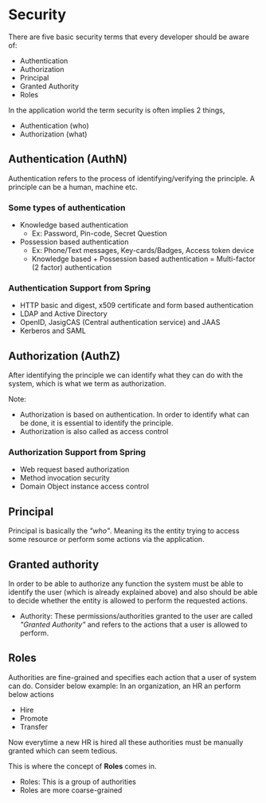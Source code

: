# Security

There are five basic security terms that every developer should be aware of:

- Authentication
- Authorization
- Principal
- Granted Authority
- Roles

In the application world the term security is often implies 2 things,

- Authentication (who)
- Authorization (what)

## Authentication (AuthN)

Authentication refers to the process of identifying/verifying the principle.
A principle can be a human, machine etc.

### Some types of authentication

- Knowledge based authentication
    - Ex: Password, Pin-code, Secret Question
- Possession based authentication
    - Ex: Phone/Text messages, Key-cards/Badges, Access token device
    - Knowledge based + Possession based authentication = Multi-factor (2 factor) authentication

### Authentication Support from Spring

- HTTP basic and digest, x509 certificate and form based authentication
- LDAP and Active Directory
- OpenID, JasigCAS (Central authentication service) and JAAS
- Kerberos and SAML

## Authorization (AuthZ)

After identifying the principle we can identify what they can do with the system, which is what we term as
authorization.

Note:

- Authorization is based on authentication. In order to identify what can be done, it is essential to identify the
  principle.
- Authorization is also called as access control

### Authorization Support from Spring

- Web request based authorization
- Method invocation security
- Domain Object instance access control

## Principal

Principal is basically the *"who"*. Meaning its the entity trying to access some resource or perform some actions
via the application.

## Granted authority

In order to be able to authorize any function the system must be able to identify the user (which is already explained
above) and also should be able to decide whether the entity is allowed to perform the requested actions.

- Authority: These permissions/authorities granted to the user are called *"Granted Authority"* and refers to the
  actions that a user is allowed to perform.

## Roles
Authorities are fine-grained and specifies each action that a user of system can do.
Consider below example:
In an organization, an HR an perform below actions
- Hire
- Promote
- Transfer

Now everytime a new HR is hired all these authorities must be manually granted which can seem tedious.

This is where the concept of **Roles** comes in.
- Roles: This is a group of authorities
- Roles are more coarse-grained